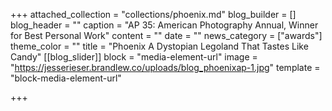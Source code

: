 +++
attached_collection = "collections/phoenix.md"
blog_builder = []
blog_header = ""
caption = "AP 35: American Photography Annual, Winner for Best Personal Work"
content = ""
date = ""
news_category = ["awards"]
theme_color = ""
title = "Phoenix A Dystopian Legoland That Tastes Like Candy"
[[blog_slider]]
block = "media-element-url"
image = "https://jesserieser.brandlew.co/uploads/blog_phoenixap-1.jpg"
template = "block-media-element-url"

+++
